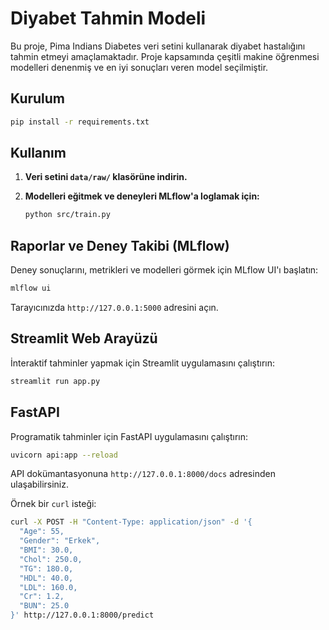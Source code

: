 # Diyabet Tahmin Modeli

Bu proje, Pima Indians Diabetes veri setini kullanarak diyabet hastalığını tahmin etmeyi amaçlamaktadır. Proje kapsamında çeşitli makine öğrenmesi modelleri denenmiş ve en iyi sonuçları veren model seçilmiştir.

## Kurulum

```bash
pip install -r requirements.txt
```

## Kullanım

1.  **Veri setini `data/raw/` klasörüne indirin.**

2.  **Modelleri eğitmek ve deneyleri MLflow'a loglamak için:**

    ```bash
    python src/train.py
    ```

## Raporlar ve Deney Takibi (MLflow)

Deney sonuçlarını, metrikleri ve modelleri görmek için MLflow UI'ı başlatın:

```bash
mlflow ui
```

Tarayıcınızda `http://127.0.0.1:5000` adresini açın.

## Streamlit Web Arayüzü

İnteraktif tahminler yapmak için Streamlit uygulamasını çalıştırın:

```bash
streamlit run app.py
```

## FastAPI

Programatik tahminler için FastAPI uygulamasını çalıştırın:

```bash
uvicorn api:app --reload
```

API dokümantasyonuna `http://127.0.0.1:8000/docs` adresinden ulaşabilirsiniz.

Örnek bir `curl` isteği:

```bash
curl -X POST -H "Content-Type: application/json" -d '{
  "Age": 55,
  "Gender": "Erkek",
  "BMI": 30.0,
  "Chol": 250.0,
  "TG": 180.0,
  "HDL": 40.0,
  "LDL": 160.0,
  "Cr": 1.2,
  "BUN": 25.0
}' http://127.0.0.1:8000/predict
```
